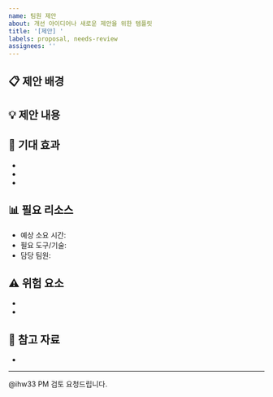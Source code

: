 ```yaml
---
name: 팀원 제안
about: 개선 아이디어나 새로운 제안을 위한 템플릿
title: '[제안] '
labels: proposal, needs-review
assignees: ''
---
```


## 📋 제안 배경
<!-- 왜 이 제안이 필요한가요? 현재 문제점은 무엇인가요? -->

## 💡 제안 내용
<!-- 구체적으로 무엇을 제안하시나요? -->

## 🎯 기대 효과
<!-- 이 제안이 채택되면 어떤 개선이 예상되나요? -->
- 
- 
- 

## 📊 필요 리소스
<!-- 시간, 도구, 인력 등 어떤 리소스가 필요한가요? -->
- 예상 소요 시간: 
- 필요 도구/기술: 
- 담당 팀원: 

## ⚠️ 위험 요소
<!-- 예상되는 문제점이나 리스크가 있나요? -->
- 
- 

## 📎 참고 자료
<!-- 관련 문서나 링크가 있다면 첨부해주세요 -->
- 

---
@ihw33 PM 검토 요청드립니다.